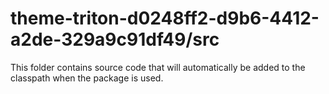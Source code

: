 # theme-triton-d0248ff2-d9b6-4412-a2de-329a9c91df49/src

This folder contains source code that will automatically be added to the classpath when
the package is used.
